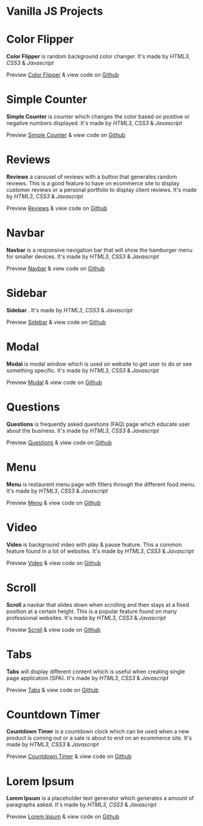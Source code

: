 # **Vanilla JS Projects**

# Color Flipper

**Color Flipper** is random background color changer. It's made by _HTML3_, _CSS3_ & _Javascript_

Preview [Color Flipper](https://vanilla-js-color-flipper.netlify.app/) &
view code on [Github](https://github.com/dhanesh-vishwakarma-a6/Vanilla-JS-Projects/tree/main/01-color-flipper)

# Simple Counter

**Simple Counter** is counter which changes the color based on positive or negative numbers displayed. It's made by _HTML3_, _CSS3_ & _Javascript_

Preview [Simple Counter](https://vanilla-js-simple-counter.netlify.app/) &
view code on [Github](https://github.com/dhanesh-vishwakarma-a6/Vanilla-JS-Projects/tree/main/02-simple-counter)

# Reviews

**Reviews** a carousel of reviews with a button that generates random reviews. This is a good feature to have on ecommerce site to display customer reviews or a personal portfolio to display client reviews. It's made by _HTML3_, _CSS3_ & _Javascript_

Preview [Reviews](https://vanilla-js-reviews.netlify.app/) &
view code on [Github](https://github.com/dhanesh-vishwakarma-a6/Vanilla-JS-Projects/tree/main/03-reviews)

# Navbar

**Navbar** is a responsive navigation bar that will show the hamburger menu for smaller devices. It's made by _HTML3_, _CSS3_ & _Javascript_

Preview [Navbar](https://vanilla-js-navbar.netlify.app/) &
view code on [Github](https://github.com/dhanesh-vishwakarma-a6/Vanilla-JS-Projects/tree/main/04-navbar)

# Sidebar

**Sidebar** . It's made by _HTML3_, _CSS3_ & _Javascript_

Preview [Sidebar](https://vanilla-js-sidebar.netlify.app/) &
view code on [Github](https://github.com/dhanesh-vishwakarma-a6/Vanilla-JS-Projects/tree/main/05-sidebar)

# Modal

**Modal** is modal window which is used on website to get user to do or see something specific. It's made by _HTML3_, _CSS3_ & _Javascript_

Preview [Modal](https://vanilla-js-simple-modal.netlify.app/) &
view code on [Github](https://github.com/dhanesh-vishwakarma-a6/Vanilla-JS-Projects/tree/main/06-modal)

# Questions

**Questions** is frequently asked questions (FAQ) page which educate user about the business. It's made by _HTML3_, _CSS3_ & _Javascript_

Preview [Questions](https://vanilla-js-questions.netlify.app/) &
view code on [Github](https://github.com/dhanesh-vishwakarma-a6/Vanilla-JS-Projects/tree/main/07-questions)

# Menu

**Menu** is restaurent menu page with filters through the different food menu. It's made by _HTML3_, _CSS3_ & _Javascript_

Preview [Menu](https://vanilla-js-menu.netlify.app/) &
view code on [Github](https://github.com/dhanesh-vishwakarma-a6/Vanilla-JS-Projects/tree/main/08-menu)

# Video

**Video** is background video with play & pause feature. This a common feature found in a lot of websites. It's made by _HTML3_, _CSS3_ & _Javascript_

Preview [Video](https://vanilla-js-video.netlify.app/) &
view code on [Github](https://github.com/dhanesh-vishwakarma-a6/Vanilla-JS-Projects/tree/main/09-video)

# Scroll

**Scroll** a navbar that slides down when scrolling and then stays at a fixed position at a certain height. This is a popular feature found on many professional websites. It's made by _HTML3_, _CSS3_ & _Javascript_

Preview [Scroll](https://vanilla-js-scroll.netlify.app/) &
view code on [Github](https://github.com/dhanesh-vishwakarma-a6/Vanilla-JS-Projects/tree/main/10-scroll)

# Tabs

**Tabs** will display different content which is useful when creating single page application (SPA). It's made by _HTML3_, _CSS3_ & _Javascript_

Preview [Tabs](https://vanilla-js-tabs.netlify.app/) &
view code on [Github](https://github.com/dhanesh-vishwakarma-a6/Vanilla-JS-Projects/tree/main/11-tabs)

# Countdown Timer

**Countdown Timer** is a countdown clock which can be used when a new product is coming out or a sale is about to end on an ecommerce site. It's made by _HTML3_, _CSS3_ & _Javascript_

Preview [Countdown Timer](https://vanilla-js-countdown-clock.netlify.app/) &
view code on [Github](https://github.com/dhanesh-vishwakarma-a6/Vanilla-JS-Projects/tree/main/12-countdown-timer)

# Lorem Ipsum

**Lorem Ipsum** is a placeholder text generator which generates a amount of paragraphs asked. It's made by _HTML3_, _CSS3_ & _Javascript_

Preview [Lorem Ipsum](https://vanilla-js-lorem-ipsum.netlify.app/) &
view code on [Github](https://github.com/dhanesh-vishwakarma-a6/Vanilla-JS-Projects/tree/main/13-lorem-ipsum)

